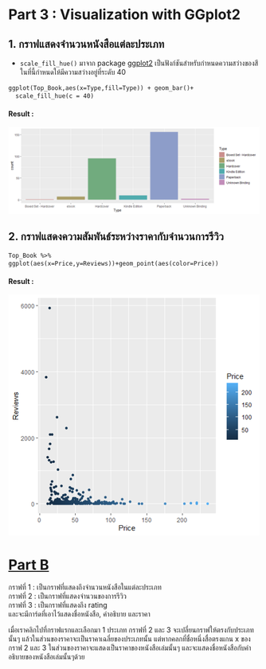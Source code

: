 # Part 3 : Visualization with GGplot2
## 1. กราฟแสดงจำนวนหนังสือแต่ละประเภท
* `scale_fill_hue()` มาจาก package [ggplot2](https://www.r-graph-gallery.com/218-basic-barplots-with-ggplot2.html#color) เป็นฟังก์ชันสำหรับกำหนดความสว่างของสี ในที่นี้กำหนดให้มีความสว่างอยู่ที่ระดับ 40
```{R}
ggplot(Top_Book,aes(x=Type,fill=Type)) + geom_bar()+
  scale_fill_hue(c = 40) 
```
#### Result :
![barGraph](https://github.com/sit-2021-int214/001-Spotify-Top/blob/main/assignment/HW04_63130500003/graph/bar2.png)

## 2. กราฟแสดงความสัมพันธ์ระหว่างราคากับจำนวนการรีวิว
```{R}
Top_Book %>% ggplot(aes(x=Price,y=Reviews))+geom_point(aes(color=Price))
```
#### Result :
![scatter](https://github.com/sit-2021-int214/001-Spotify-Top/blob/main/assignment/HW04_63130500003/graph/Scatter.png)

# [Part B](https://app.powerbi.com/view?r=eyJrIjoiNjdhZWM1ZjMtNjUxZC00NDMyLWEyNzMtYmY1ZWE3OTMyMTEwIiwidCI6IjZmNDQzMmRjLTIwZDItNDQxZC1iMWRiLWFjMzM4MGJhNjMzZCIsImMiOjEwfQ%3D%3D&pageName=ReportSection)
กราฟที่ 1 : เป็นกราฟที่แสดงถึงจำนวนหนังสือในแต่ละประเภท<br>
กราฟที่ 2 : เป็นกราฟที่แสดงจำนวนของการรีวิว<br>
กราฟที่ 3 : เป็นกราฟที่แสดงถึง rating<br>
และจะมีการ์ดที่เอาไว้แสดงชื่อหนังสือ, คำอธิบาย และราคา

เมื่อเราคลิกไปที่กราฟแรกและเลือกมา 1 ประเภท กราฟที่ 2 และ 3 จะเปลี่ยนกราฟให้ตรงกับประเภทนั้นๆ แล้วในส่วนของราคาจะเป็นราคาเฉลี่ยของประเภทนั้น แต่หากคลกที่ชื่อหนึ่งสื่อตรงแกน x ของ กราฟ 2 และ 3 ในส่วนของราคาจะแสดงเป็นราคาของหนังสือเล่มนั้นๆ และจะแสดงชื่อหนังสือกับคำอธิบายของหนังสือเล่มนั้นๆด้วย
